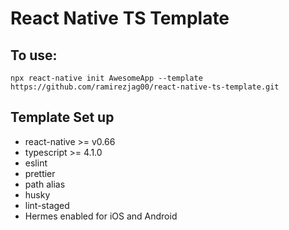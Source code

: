 # React Native TS Template

## To use:

```
npx react-native init AwesomeApp --template https://github.com/ramirezjag00/react-native-ts-template.git 
```

## Template Set up
- react-native >= v0.66
- typescript >= 4.1.0
- eslint
- prettier
- path alias
- husky
- lint-staged
- Hermes enabled for iOS and Android
